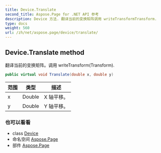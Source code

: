 ```yaml
---
title: Device.Translate
second_title: Aspose.Page for .NET API 参考
description: Device 方法. 翻译当前的变换矩阵调用 writeTransformTransform.
type: docs
weight: 560
url: /zh/net/aspose.page/device/translate/
---
```

## Device.Translate method

翻译当前的变换矩阵。调用 writeTransform(Transform).

```csharp
public virtual void Translate(double x, double y)
```

| 范围 | 类型 | 描述 |
| --- | --- | --- |
| x | Double | X 轴平移。 |
| y | Double | Y 轴平移。 |

### 也可以看看

* class [Device](../)
* 命名空间 [Aspose.Page](../../device/)
* 部件 [Aspose.Page](../../../)


